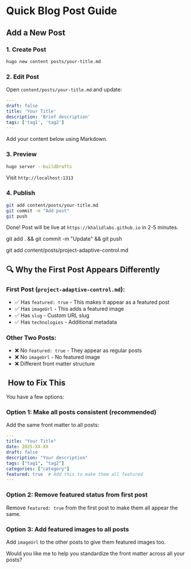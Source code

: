 # Quick Blog Post Guide

## Add a New Post

### 1. Create Post
```bash
hugo new content posts/your-title.md
```

### 2. Edit Post
Open `content/posts/your-title.md` and update:
```yaml
---
draft: false
title: 'Your Title'
description: 'Brief description'
tags: ['tag1', 'tag2']
---
```

Add your content below using Markdown.

### 3. Preview
```bash
hugo server --buildDrafts
```
Visit `http://localhost:1313`

### 4. Publish
```bash
git add content/posts/your-title.md
git commit -m "Add post"
git push
```

Done! Post will be live at `https://khalidlabs.github.io` in 2-5 minutes.


git add . && git commit -m "Update" && git push


git add content/posts/project-adaptive-control.md

## 🔍 **Why the First Post Appears Differently**

### **First Post (`project-adaptive-control.md`):**
- ✅ Has `featured: true` - This makes it appear as a featured post
- ✅ Has `imageUrl` - This adds a featured image
- ✅ Has `slug` - Custom URL slug
- ✅ Has `technologies` - Additional metadata

### **Other Two Posts:**
- ❌ No `featured: true` - They appear as regular posts
- ❌ No `imageUrl` - No featured image
- ❌ Different front matter structure

## ️ **How to Fix This**

You have a few options:

### **Option 1: Make all posts consistent (recommended)**
Add the same front matter to all posts:

```yaml
---
title: "Your Title"
date: 2025-XX-XX
draft: false
description: "Your description"
tags: ["tag1", "tag2"]
categories: ["category"]
featured: true  # Add this to make them all featured
---
```

### **Option 2: Remove featured status from first post**
Remove `featured: true` from the first post to make them all appear the same.

### **Option 3: Add featured images to all posts**
Add `imageUrl` to the other posts to give them featured images too.

Would you like me to help you standardize the front matter across all your posts?
